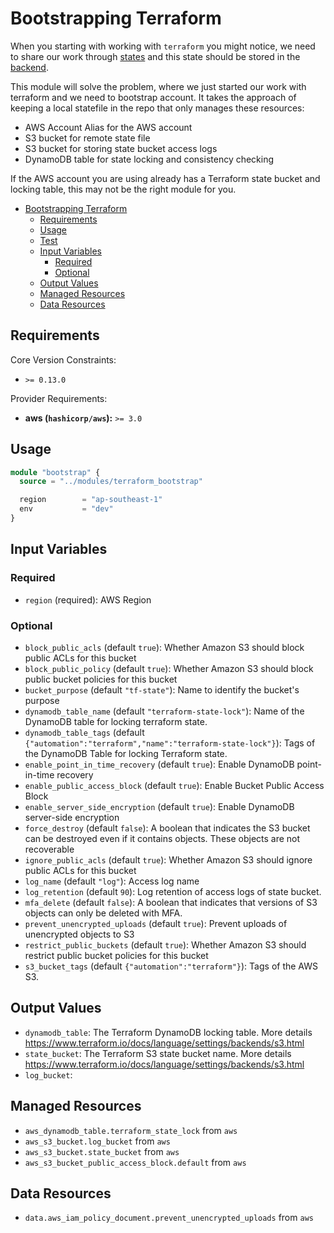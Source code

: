 # Bootstrapping Terraform

When you starting with working with `terraform` you might notice, we need to share our work through
[states](https://www.terraform.io/docs/language/state/index.html) and this state should be stored in the [backend](https://www.terraform.io/docs/language/settings/backends/index.html).

This module will solve the problem, where we just started our work with terraform and we need to bootstrap account.
It takes the approach of keeping a local statefile in the repo that only manages these resources:

- AWS Account Alias for the AWS account
- S3 bucket for remote state file
- S3 bucket for storing state bucket access logs
- DynamoDB table for state locking and consistency checking

If the AWS account you are using already has a Terraform state bucket and locking table, this may not be the right module for you.

- [Bootstrapping Terraform](#bootstrapping-terraform)
  - [Requirements](#requirements)
  - [Usage](#usage)
  - [Test](#test)
  - [Input Variables](#input-variables)
    - [Required](#required)
    - [Optional](#optional)
  - [Output Values](#output-values)
  - [Managed Resources](#managed-resources)
  - [Data Resources](#data-resources)

## Requirements

Core Version Constraints:

- `>= 0.13.0`

Provider Requirements:

- **aws (`hashicorp/aws`):** `>= 3.0`

## Usage

```terraform
module "bootstrap" {
  source = "../modules/terraform_bootstrap"

  region        = "ap-southeast-1"
  env           = "dev"
}
```

## Input Variables

### Required

- `region` (required): AWS Region

### Optional

- `block_public_acls` (default `true`): Whether Amazon S3 should block public ACLs for this bucket
- `block_public_policy` (default `true`): Whether Amazon S3 should block public bucket policies for this bucket
- `bucket_purpose` (default `"tf-state"`): Name to identify the bucket's purpose
- `dynamodb_table_name` (default `"terraform-state-lock"`): Name of the DynamoDB table for locking terraform state.
- `dynamodb_table_tags` (default `{"automation":"terraform","name":"terraform-state-lock"}`): Tags of the DynamoDB Table for locking Terraform state.
- `enable_point_in_time_recovery` (default `true`): Enable DynamoDB point-in-time recovery
- `enable_public_access_block` (default `true`): Enable Bucket Public Access Block
- `enable_server_side_encryption` (default `true`): Enable DynamoDB server-side encryption
- `force_destroy` (default `false`): A boolean that indicates the S3 bucket can be destroyed even if it contains objects. These objects are not recoverable
- `ignore_public_acls` (default `true`): Whether Amazon S3 should ignore public ACLs for this bucket
- `log_name` (default `"log"`): Access log name
- `log_retention` (default `90`): Log retention of access logs of state bucket.
- `mfa_delete` (default `false`): A boolean that indicates that versions of S3 objects can only be deleted with MFA.
- `prevent_unencrypted_uploads` (default `true`): Prevent uploads of unencrypted objects to S3
- `restrict_public_buckets` (default `true`): Whether Amazon S3 should restrict public bucket policies for this bucket
- `s3_bucket_tags` (default `{"automation":"terraform"}`): Tags of the AWS S3.

## Output Values

- `dynamodb_table`: The Terraform DynamoDB locking table. More details https://www.terraform.io/docs/language/settings/backends/s3.html
- `state_bucket`: The Terraform S3 state bucket name. More details https://www.terraform.io/docs/language/settings/backends/s3.html
- `log_bucket`:

## Managed Resources

- `aws_dynamodb_table.terraform_state_lock` from `aws`
- `aws_s3_bucket.log_bucket` from `aws`
- `aws_s3_bucket.state_bucket` from `aws`
- `aws_s3_bucket_public_access_block.default` from `aws`

## Data Resources

- `data.aws_iam_policy_document.prevent_unencrypted_uploads` from `aws`
